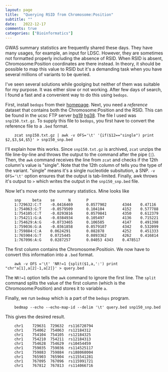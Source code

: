 ```yaml
---
layout: page
title:  "Querying RSID from Chromosome:Position"
subtitle: ""
date:	2022-12-17
comments: true
categories: ["Bioinformatics"]
---
```


GWAS summary statistics are frequently shared these days.
They have many usages, for example, an input for LDSC.
However, they are sometimes not formatted properly including the absence of RSID.
When RSID is absent, Chromosome:Position coordinates are there instead.
In theory, it should be possible to map this value to RSID but it's a demanding task when you have several millions of variants to be queried.

I've seen several solutions while goolging but neither of them was suitable for my purpose.
It was either slow or not working.
After few days of search, I found a fast and a convenient way to do this using `bedops`.

First, install `bedops` from their [homepage](https://bedops.readthedocs.io/en/latest/).
Next, you need a _reference_ dataset that contains both the Chromosome:Position and the RSID.
This can be found in the ucsc FTP server [hg19](http://hgdownload.soe.ucsc.edu/goldenPath/hg19/database/) [hg38](https://hgdownload.soe.ucsc.edu/goldenPath/hg38/database/).
The file I used was `snp150.txt.gz`.
To supply this file to `bedops`, you first have to convert the reference file to a `.bed` format.
```
	zcat snp150.txt.gz | awk -v OFS='\t' '{if($12=="single") print $2,$3,$4,$5}' > snp150_snp.bed 
```
I'll explain how this works.
Since `snp150.txt.gz` is archived, `zcat` unzips the file line-by-line and throws the output to the command after the pipe (`|`).
Then, the `awk` command receives the line from `zcat` and checks if the 12th column's value is "single".
Note that the 12th column of tells you the type of the variant.
"single" means it's a single nucleotide subsitution, a SNP.
`-v OFS='\t'` option ensures that the output is tab-limited.
Finally, awk throws it's output to `>` which writes the output in the `snp150_snp.bed` file.

Now let's move onto the summary statistics.
Mine looks like
```
	snp     beta    se      N       P
	1:729632:C:T    -0.0416469      0.0577902       4344    0.47116
	1:754063:G:T    -0.0579509      0.104104        4152    0.577788
	1:754105:C:T    -0.0293816      0.0579841       4350    0.612379
	1:754211:G:A    -0.0384934      0.105497        4136    0.715221
	1:754629:A:G    -0.0733465      0.106585        4147    0.491398
	1:759036:G:A    -0.0361858      0.0579107       4342    0.532099
	1:759884:C:A    0.0624291       0.082878        4252    0.451333
	1:765904:G:T    0.0725445       0.0893362       4262    0.416814
	1:767096:A:G    0.0287257       0.04053 4343    0.478517
```
The first column contains the Chromosome:Positioin.
We now have to convert this information into a `.bed` format.
```
	awk -v OFS ='\t' 'NR!=1 {split($1,a,':') print "chr"a[1],a[2]-1,a[2]}' > query.bed
```
The `NR!=1` option tells the `awk` command to ignore the first line.
The `split` command splits the value of the first column (which is the Chromosome:Position) and stores it to variable `a`.

Finally, we run `bedmap` which is a part of the `bedops` program.
```
	bedmap --echo --echo-map-id --delim '\t' query.bed snp150_snp.bed
```
This gives the desired result.
```
	chr1    729631  729632  rs116720794
	chr1    754062  754063  rs12184312
	chr1    754104  754105  rs12184325
	chr1    754210  754211  rs12184313
	chr1    754628  754629  rs10454459
	chr1    759035  759036  rs114525117
	chr1    759883  759884  rs188068004
	chr1    765903  765904  rs115541281
	chr1    767095  767096  rs115991721
	chr1    767812  767813  rs114066716
```












